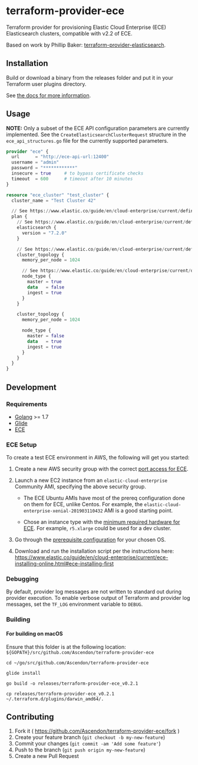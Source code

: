 # terraform-provider-ece

Terraform provider for provisioning Elastic Cloud Enterprise (ECE) Elasticsearch clusters, compatible with v2.2 of ECE. 

Based on work by Phillip Baker: [terraform-provider-elasticsearch](https://github.com/phillbaker/terraform-provider-elasticsearch).

## Installation

Build or download a binary from the releases folder and put it in your Terraform user plugins directory.

See [the docs for more information](https://www.terraform.io/docs/plugins/basics.html).

## Usage

**NOTE:** Only a subset of the ECE API configuration parameters are currently implemented. See the `CreateElasticsearchClusterRequest` structure in the `ece_api_structures.go` file for the currently supported parameters.

```tf
provider "ece" {
  url      = "http://ece-api-url:12400"
  username = "admin"
  password = "************"
  insecure = true     # to bypass certificate checks
  timeout  = 600      # timeout after 10 minutes
}

resource "ece_cluster" "test_cluster" {
  cluster_name = "Test Cluster 42"

  // See https://www.elastic.co/guide/en/cloud-enterprise/current/definitions.html#ElasticsearchClusterPlan
  plan {
    // See https://www.elastic.co/guide/en/cloud-enterprise/current/definitions.html#ElasticsearchConfiguration
    elasticsearch {
      version = "7.2.0"
    }

    // See https://www.elastic.co/guide/en/cloud-enterprise/current/definitions.html#ElasticsearchClusterTopologyElement
    cluster_topology {
      memory_per_node = 1024

      // See https://www.elastic.co/guide/en/cloud-enterprise/current/definitions.html#ElasticsearchNodeType
      node_type {
        master = true
        data   = false
        ingest = true
      }
    }

    cluster_topology {
      memory_per_node = 1024

      node_type {
        master = false
        data   = true
        ingest = true
      }
    }
  }
}
```

## Development

### Requirements

* [Golang](https://golang.org/dl/) >= 1.7
* [Glide](https://github.com/Masterminds/glide)
* [ECE](https://www.elastic.co/downloads/enterprise)

### ECE Setup

To create a test ECE environment in AWS, the following will get you started:

1) Create a new AWS security group with the correct [port access for ECE](https://www.elastic.co/guide/en/cloud-enterprise/current/ece-prereqs-networking.html).

2) Launch a new EC2 instance from an `elastic-cloud-enterprise` Community AMI, specifying the above security group.

    * The ECE Ubuntu AMIs have most of the prereq configuration done on them for ECE, unlike Centos. For example, the `elastic-cloud-enterprise-xenial-201903110432` AMI is a good starting point.

    * Chose an instance type with the [minimum required hardware for ECE](https://www.elastic.co/guide/en/cloud-enterprise/current/ece-prereqs-hardware.html). For example, `r5.xlarge` could be used for a dev cluster.

2) Go through the [prerequisite configuration](https://www.elastic.co/guide/en/cloud-enterprise/current/ece-prereqs-software.html) for your chosen OS.

3) Download and run the installation script per the instructions here: https://www.elastic.co/guide/en/cloud-enterprise/current/ece-installing-online.html#ece-installing-first

### Debugging

By default, provider log messages are not written to standard out during provider execution. To enable verbose output of Terraform and provider log messages, set the `TF_LOG` environment variable to `DEBUG`.

### Building

#### For building on macOS

Ensure that this folder is at the following location: `${GOPATH}/src/github.com/Ascendon/terraform-provider-ece`

```
cd ~/go/src/github.com/Ascendon/terraform-provider-ece

glide install

go build -o releases/terraform-provider-ece_v0.2.1

cp releases/terraform-provider-ece_v0.2.1 ~/.terraform.d/plugins/darwin_amd64/.
```

## Contributing

1. Fork it ( https://github.com/Ascendon/terraform-provider-ece/fork )
2. Create your feature branch (`git checkout -b my-new-feature`)
3. Commit your changes (`git commit -am 'Add some feature'`)
4. Push to the branch (`git push origin my-new-feature`)
5. Create a new Pull Request
